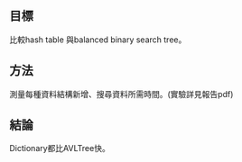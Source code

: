 ## 目標
比較hash table 與balanced binary search tree。 

## 方法
測量每種資料結構新增、搜尋資料所需時間。(實驗詳見報告pdf)

## 結論
Dictionary都比AVLTree快。
